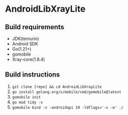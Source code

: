 # AndroidLibXrayLite

## Build requirements
* JDK(temurin)
* Android SDK
* Go(1.21+)
* gomobile
* Xray-core(1.8.4)

## Build instructions
1. `git clone [repo] && cd AndroidLibXrayLite`
2. `go install golang.org/x/mobile/cmd/gomobile@latest`
3. `gomobile init`
4. `go mod tidy -v`
5. `gomobile bind -v -androidapi 19 -ldflags='-s -w' ./`

